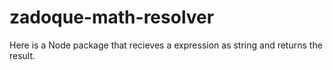 # zadoque-math-resolver
Here is a Node package that recieves a expression as string and returns the result.
